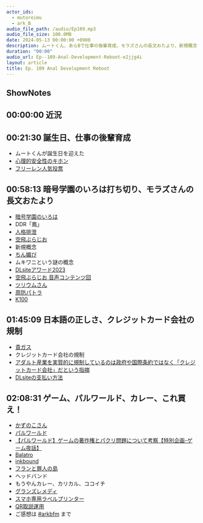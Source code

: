 ```yaml
---
actor_ids:
  - mutoreimu
  - ark_B
audio_file_path: /audio/Ep109.mp3
audio_file_size: 100.0MB
date: 2024-05-13 00:00:00 +0900
description: ムートくん、あらBで仕事の後輩育成、モラズさんの長文おたより、新規概念、クレジットカード会社の規制、パルワールド、フランと罪人の島などについて話しました。
duration: "00:00"
audio_url: Ep--109-Anal-Development-Reboot-e2jjg4i
layout: article
title: Ep. 109 Anal Development Reboot
---
```


## ShowNotes

## 00:00:00 近況

## 00:21:30 誕生日、仕事の後輩育成

* ムートくんが誕生日を迎えた
* [心理的安全性のキホン](https://speakerdeck.com/lapras/basics-of-psychological-safety-58c5d48b-9db1-4a41-aa8f-1fbd03d34a62)
* [フリーレン人気投票](https://websunday.net/frieren2403/)

## 00:58:13 暗号学園のいろは打ち切り、モラズさんの長文おたより

* [暗号学園のいろは](https://amzn.to/4bxrXra)
* DDR「鳳」
* [人格排泄](https://dic.pixiv.net/a/%E4%BA%BA%E6%A0%BC%E6%8E%92%E6%B3%84)
* [空飛ぶらじお](https://podcasts.apple.com/jp/podcast/%E7%A9%BA%E9%A3%9B%E3%81%B6%E3%82%89%E3%81%98%E3%81%8A/id1708805302?uo=2)
* 新規概念
* [ちん媚び](https://dic.pixiv.net/a/%E3%81%A1%E3%82%93%E5%AA%9A%E3%81%B3)
* ムキワニという謎の概念
* [DLsiteアワード2023](https://www.dlsite.com/modpub/lp/home/dlsiteawards2023/result/)
* [空飛ぶらじお 音声コンテンツ回](https://podcasts.apple.com/jp/podcast/ep05-%E4%BF%BA%E3%81%9F%E3%81%A1%E7%B5%90%E6%A7%8B%E5%BD%93%E3%81%A6%E3%81%A6%E3%81%9F%E3%81%AD/id1708805302?i=1000655331693)
* [ツリウムさん](https://twitter.com/2lium)
* [周防パトラ](https://www.dlsite.com/maniax/circle/profile/=/maker_id/RG51620.html)
* [K100](https://www.soundhouse.co.jp/products/detail/item/55883/)

## 01:45:09 日本語の正しさ、クレジットカード会社の規制

* [貴ガス](https://ja.wikipedia.org/wiki/%E7%AC%AC18%E6%97%8F%E5%85%83%E7%B4%A0)
* クレジットカード会社の規制
* [アダルト産業を実質的に規制しているのは政府や国際条約ではなく「クレジットカード会社」だという指摘](https://gigazine.net/news/20220629-adult-industrys-regulator-mastercard-visa/)
* [DLsiteの支払い方法](https://www.dlsite.com/home/guide/payment)

## 02:08:31 ゲーム、パルワールド、カレー、これ買え！

* [かずのこさん](https://twitter.com/kazunoko0215)
* [パルワールド](https://www.pocketpair.jp/palworld?lang=ja)
* [【パルワールド】ゲームの著作権とパクリ問題について考察【特別企画-ゲーム夜話】](https://www.youtube.com/watch?v=DS_7TN8_KsY)
* [Balatro](https://store.steampowered.com/app/2379780/Balatro/?l=japanese)
* [inkbound](https://store.steampowered.com/app/1062810/Inkbound/)
* [フランと罪人の島](https://www.dlsite.com/maniax/work/=/product_id/RJ202510.html)
* ヘッドバンド
* もうやんカレー、カリカル、ココイチ
* [グランズレメディ](https://amzn.to/4dznCWf)
* [スマホ専用ラベルプリンター](https://amzn.to/3JIhhdt)
* [QR取説運用](https://twitter.com/kingjim/status/1513348153872838657)
* ご感想は [#arkbfm](https://twitter.com/hashtag/arkbfm?src=hashtag_click&f=live) まで